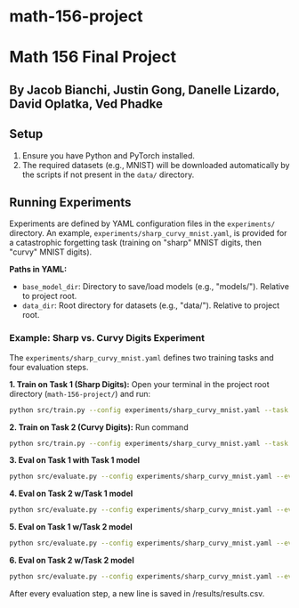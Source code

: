 # math-156-project
# Math 156 Final Project
## By Jacob Bianchi, Justin Gong, Danelle Lizardo, David Oplatka, Ved Phadke

## Setup

1.  Ensure you have Python and PyTorch installed.
2.  The required datasets (e.g., MNIST) will be downloaded automatically by the scripts if not present in the `data/` directory.

## Running Experiments

Experiments are defined by YAML configuration files in the `experiments/` directory. An example, `experiments/sharp_curvy_mnist.yaml`, is provided for a catastrophic forgetting task (training on "sharp" MNIST digits, then "curvy" MNIST digits).

**Paths in YAML:**
*   `base_model_dir`: Directory to save/load models (e.g., "models/"). Relative to project root.
*   `data_dir`: Root directory for datasets (e.g., "data/"). Relative to project root.

### Example: Sharp vs. Curvy Digits Experiment

The `experiments/sharp_curvy_mnist.yaml` defines two training tasks and four evaluation steps.

**1. Train on Task 1 (Sharp Digits):**
   Open your terminal in the project root directory (`math-156-project/`) and run:
   ```bash
   python src/train.py --config experiments/sharp_curvy_mnist.yaml --task task1
   ```
**2. Train on Task 2 (Curvy Digits):**
   Run command
   ```bash
   python src/train.py --config experiments/sharp_curvy_mnist.yaml --task task1
   ```
**3. Eval on Task 1 with Task 1 model**
   ```bash
   python src/evaluate.py --config experiments/sharp_curvy_mnist.yaml --eval_name eval_task1_after_task1
   ```  
**4. Eval on Task 2 w/Task 1 model**
   ```bash
   python src/evaluate.py --config experiments/sharp_curvy_mnist.yaml --eval_name eval_task2_after_task1
   ```  
**5. Eval on Task 1 w/Task 2 model**
   ```bash
   python src/evaluate.py --config experiments/sharp_curvy_mnist.yaml --eval_name eval_task1_after_task2
   ```  
**6. Eval on Task 2 w/Task 2 model**
   ```bash
   python src/evaluate.py --config experiments/sharp_curvy_mnist.yaml --eval_name eval_task2_after_task2
   ```  
After every evaluation step, a new line is saved in /results/results.csv.